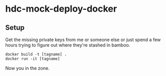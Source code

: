 # hdc-mock-deploy-docker

## Setup  

Get the missing private keys from me or someone else or just spend a few hours trying to figure out where they're stashed in bamboo.  

`docker build -t [tagname] .`  
`docker run -it [tagname]`

Now you in the zone.
